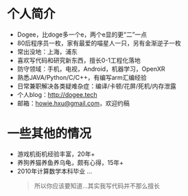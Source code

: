 # 个人简介

- Dogee，比doge多一个e，两个e显的更“二”一点
- 80后程序员一枚，家有最爱的喵星人一只，另有金渐逆子一枚
- 常出没地：上海，浦东
- 喜欢写代码和研究新东西，擅长0-1工程化落地
- 防守领域：手机，电视，Android，机器学习，OpenXR
- 熟悉JAVA/Python/C/C++，有编写arm汇编经验
- 日常兼职解决各类疑难杂症：编译/卡顿/花屏/死机/内存泄露
- 个人blog：http://dogee.tech
- 邮箱：howie.hxu@gmail.com，欢迎约稿

# 一些其他的情况

- 游戏机街机经验丰富，20年+
- 养狗养猫养鱼养乌龟，颇有心得，15年+
- 2010年计算数学本科毕业 ... 
  > 所以你应该要知道…其实我写代码并不那么擅长


<!---
Howie-hxu/Howie-hxu is a ✨ special ✨ repository because its `README.md` (this file) appears on your GitHub profile.
You can click the Preview link to take a look at your changes.
--->
